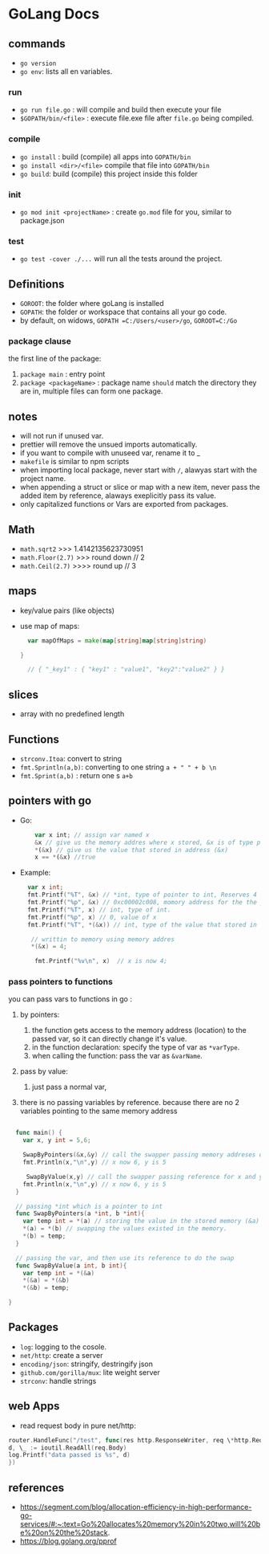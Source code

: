 # GoLang Docs

## commands

- `go version`
- `go env`: lists all en variables.

### run

- `go run file.go` : will compile and build then execute your file
- `$GOPATH/bin/<file>` : execute file.exe file after `file.go` being compiled.

### compile

- `go install` : build (compile) all apps into `GOPATH/bin`
- `go install <dir>/<file>` compile that file into `GOPATH/bin`
- `go build`: build (compile) this project inside this folder

### init

- `go mod init <projectName>` : create `go.mod` file for you, similar to package.json

### test

- `go test -cover ./...` will run all the tests around the project.

## Definitions

- `GOROOT`: the folder where goLang is installed
- `GOPATH`: the folder or workspace that contains all your go code.
- by default, on widows, `GOPATH =C:/Users/<user>/go`, `GOROOT=C:/Go`

### package clause

the first line of the package:

1. `package main` : entry point
2. `package <packageName>` : package name `should` match the directory they are in, multiple files can form one package.

## notes

- will not run if unused var.
- prettier will remove the unsued imports automatically.
- if you want to compile with unuseed var, rename it to \_
- `makefile` is similar to npm scripts
- when importing local package, never start with `/`, alawyas start with the project name.
- when appending a struct or slice or map with a new item, never pass the added item by reference, alaways exeplicitly pass its value.
- only capitalized functions or Vars are exported from packages.

## Math

- `math.sqrt2` >>> 1.4142135623730951
- `math.Floor(2.7)` >>> round down // 2
- `math.Ceil(2.7)` >>>> round up // 3

## maps

- key/value pairs (like objects)
- use map of maps:

  ```go
    var mapOfMaps = make(map[string]map[string]string)

  }

    // { "_key1" : { "key1" : "value1", "key2":"value2" } }
  ```

## slices

- array with no predefined length

## Functions

- `strconv.Itoa`: convert to string
- `fmt.Sprintln(a,b)`: converting to one string `a + " " + b \n`
- `fmt.Sprint(a,b)` : return one s `a+b`

## pointers with go

- Go:

  ```javascript
  	  var x int; // assign var named x
  	  &x // give us the memory addres where x stored, &x is of type pointer to T of x (*int)
  	  *(&x) // give us the value that stored in address (&x)
  	  x == *(&x) //true
  ```

- Example:

  ```go
  	var x int;
  	fmt.Printf("%T", &x) // *int, type of pointer to int, Reserves 4 bytes in memory.
  	fmt.Printf("%p", &x) // 0xc00002c008, momory address for the the pointer to x
  	fmt.Printf("%T", x) // int, type of int.
  	fmt.Printf("%p", x) // 0, value of x
  	fmt.Printf("%T", *(&x)) // int, type of the value that stored in the momory address (&x)
  
     // writtin to memory using memory addres
     *(&x) = 4;

	  fmt.Printf("%v\n", x)  // x is now 4;
  ```

### pass pointers to functions

you can pass vars to functions in go :
1. by pointers:  
   1. the function gets access to the memory address (location) to the passed var, so it can directly change it's value.
   2. in the function declaration: specify the type of var as `*varType`.
   3. when calling the function: pass the var as `&varName`.

2. pass by value: 
   1. just pass a normal var, 

3. there is no passing variables by reference. because there are no 2 variables pointing to the same memory address

  ```go

    func main() {
      var x, y int = 5,6;

      SwapByPointers(&x,&y) // call the swapper passing memory addreses of x and y.
      fmt.Println(x,"\n",y) // x now 6, y is 5

       SwapByValue(x,y) // call the swapper passing reference for x and y.
      fmt.Println(x,"\n",y) // x now 6, y is 5
    }

    // passing *int which is a pointer to int
    func SwapByPointers(a *int, b *int){
      var temp int = *(a) // storing the value in the stored memory (&a) into temp.
      *(a) = *(b) // swapping the values existed in the memory.
      *(b) = temp;
    }

    // passing the var, and then use its reference to do the swap
    func SwapByValue(a int, b int){
      var temp int = *(&a)
      *(&a) = *(&b)
      *(&b) = temp;

}
  ```

## Packages

- `log`: logging to the cosole.
- `net/http`: create a server
- `encoding/json`: stringify, destringify json
- `github.com/gorilla/mux`: lite weight server
- `strconv`: handle strings

## web Apps

- read request body in pure net/http:

```go
router.HandleFunc("/test", func(res http.ResponseWriter, req \*http.Request) {
d, \_ := ioutil.ReadAll(req.Body)
log.Printf("data passed is %s", d)
})

````

## references

- https://segment.com/blog/allocation-efficiency-in-high-performance-go-services/#:~:text=Go%20allocates%20memory%20in%20two,will%20be%20on%20the%20stack.
- https://blog.golang.org/pprof

